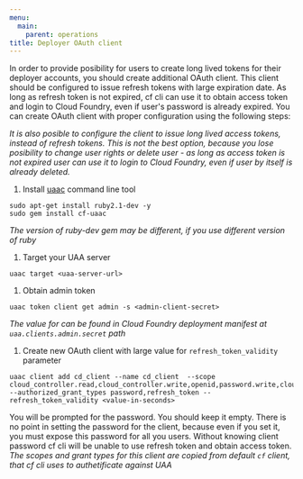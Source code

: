 ```yaml
---
menu:
  main:
    parent: operations
title: Deployer OAuth client
---
```


In order to provide posibility for users to create long lived tokens for their deployer accounts, you should create additional OAuth client. This client should be configured to issue refresh tokens with large expiration date. As long as refresh token is not expired, cf cli can use it to obtain access token and login to Cloud Foundry, even if user's password is already expired. You can create OAuth client with proper configuration using the following steps:

*It is also posible to configure the client to issue long lived access tokens, instead of refresh tokens. This is not the best option, because you lose posibility to change user rights or delete user - as long as access token is not expired user can use it to login to Cloud Foundry, even if user by itself is already deleted.*

1. Install [uaac](https://docs.cloudfoundry.org/adminguide/uaa-user-management.html) command line tool
  ```
  sudo apt-get install ruby2.1-dev -y
  sudo gem install cf-uaac
  ```
  *The version of ruby-dev gem may be different, if you use different version of ruby*
1. Target your UAA server
  ```
  uaac target <uaa-server-url>
  ``` 
1. Obtain admin token
  ```
  uaac token client get admin -s <admin-client-secret>
  ```
  *The value for <admin-client-secret> can be found in Cloud Foundry deployment manifest at `uaa.clients.admin.secret` path* 
1. Create new OAuth client with large value for `refresh_token_validity` parameter
  ```
  uaac client add cd_client --name cd_client  --scope cloud_controller.read,cloud_controller.write,openid,password.write,cloud_controller.admin,scim.read,scim.write,doppler.firehose,uaa.user,routing.router_groups.read --authorized_grant_types password,refresh_token --refresh_token_validity <value-in-seconds>
  ```
  You will be prompted for the password. You should keep it empty. There is no point in setting the password for the client, because even if you set it, you must expose this password for all you users. Without knowing client password cf cli will be unable to use refresh token and obtain access token.
  *The scopes and grant types for this client are copied from default `cf` client, that cf cli uses to authetificate against UAA*
